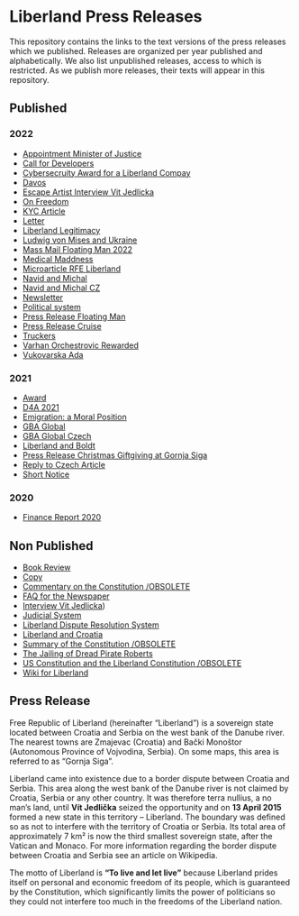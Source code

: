 # Liberland Press Releases
This repository contains the links to the text versions of the press releases which we published. Releases are organized per year published and alphabetically. We also list unpublished releases, access to which is restricted.
As we publish more releases, their texts will appear in this repository.

## Published

### 2022
- [Appointment Minister of Justice](https://docs.google.com/document/d/1p6SlHFn4gRgnbvKNFSGFDMQ0ds88sbx4zgVxfIbsVSo/edit?usp=sharing)
- [Call for Developers](https://docs.google.com/document/d/1cBH4D2IedsfCZsWP5hBc-UicARZOVHTzceO1sLFNlCQ/edit?usp=sharing)
- [Cybersecruity Award for a Liberland Compay](https://docs.google.com/document/d/1-gJ96uN30GFf502cjMCoAX9nrBb15talnuCRIjLn3yQ/edit?usp=sharing)
- [Davos](https://docs.google.com/document/d/1na2vh_86jJd_Dgi3bbUMCB9omYUXP_ejo63GM9bstSo/edit?usp=sharing)
- [Escape Artist Interview Vit Jedlicka](https://docs.google.com/document/d/10s_YUDlfsnsyq4Valg24LS8smjpE0NwDRK_QhsxlWYk/edit)
- [On Freedom](https://docs.google.com/document/d/1ujsq0eWd_sZf8GVtruUy1j1pIXqJFAII-asCdhpudHg/edit?usp=sharing)
- [KYC Article](https://docs.google.com/document/d/1JIXXhLun4IINimkxwc9TQ-XiDs6yA_Hx6NQ2cdYbxxk/edit)
- [Letter](https://docs.google.com/document/d/11PRiIhGs0kYwBLHOn5kgij6D3bl0vaqdWLiNainOYkQ/edit)
- [Liberland Legitimacy](https://docs.google.com/document/d/12tHM39QEZBbmVE5gvnb-IJQ6UdvzYkQDo25nigGJz8U/edit?usp=sharing)
- [Ludwig von Mises and Ukraine](https://docs.google.com/document/d/1Uz7hUz2fg0PVPGm8iXt4cMJFWKORDBb7ANti28PmPMU/edit)
- [Mass Mail Floating Man 2022](https://docs.google.com/document/d/12b8aMCxVZc3RVeJk4hJVA0hbRHKv52oR8NndJhZHdfY/edit?usp=sharing)
- [Medical Maddness](https://docs.google.com/document/d/1hW7lPrxZVpf1FWf6XdJGt63xXnMbO3XHyb_bGcY7vCI/edit)
- [Microarticle RFE Liberland](https://docs.google.com/document/d/15DUjl3MA7ASAedlxOJ-FWoucF-XQjqBaiWY0hexdr1c/edit?usp=sharing)
- [Navid and Michal](https://docs.google.com/document/d/1QCUqPkQIwsLgy4u9SdDojjryL2rG-JrE-KAiBgNf27M/edit?usp=sharing)
- [Navid and Michal CZ](https://docs.google.com/document/d/1V_dxEbHZLo2cn93TI72-t2p_awtbrZxpINCg3Eck36o/edit?usp=sharing)
- [Newsletter](https://docs.google.com/document/d/12Dev7MXb9nzX20napxDPSYbRQYDFROPfg2YvlLEa8bU/edit)
- [Political system](https://docs.google.com/document/d/1nqcpO2DtiWyCUQeaVEuA_swS_ogXM49cT8sbAXYWRBM/edit)
- [Press Release Floating Man](https://docs.google.com/document/d/1JU6Ndj_z_jpGf16VkRL1rIOvCuZgrPHyqIQWPW8nm7g/edit?usp=sharing)
- [Press Release Cruise](https://docs.google.com/document/d/1E1xic3zCbyYKyWc4x4Sah2FflC81EnV3NUKuSmAAu50/edit)
- [Truckers](https://docs.google.com/document/d/1lVIfw3OU5V3Siqh2DparcCpd7ZcljOQQkUhGKvVfTE4/edit#heading=h.eo8y68awbzgq)
- [Varhan Orchestrovic Rewarded](https://docs.google.com/document/d/1MYLpq9vj4U1mJq1cW04cEWXmaWswBNaMLB4T-cpWb1Q/edit?usp=sharing)
- [Vukovarska Ada](https://docs.google.com/document/d/1QM6VbfeicH62hR3QnMosEUAodIBKm6JINhI7sSl25Cw/edit?usp=sharing)

### 2021
- [Award](https://docs.google.com/document/d/1k1UuZMKLP1t0rExaDzBNm2m2sxFXBc5NNhvU1p6HIag/edit)
- [D4A 2021](https://docs.google.com/document/d/15RKk6y576faxF7cC5rengiE0cLTNnnv20M_752Ss4i8/edit?usp=sharing)
- [Emigration: a Moral Position](https://docs.google.com/document/d/1XxuerBeY6q5UQJRIafSjpIjZ-Q5_podUtrBLM0_f4F8/edit)
- [GBA Global](https://docs.google.com/document/d/1VCMgr_sBasTyV4_YoreWIxUhVdl9glZDBKX0Wwy-bSk/edit?usp=sharing)
- [GBA Global Czech](https://docs.google.com/document/d/10j5yyCMQi_BV0Xp2jp3swpYAnP_IlIh8TPwFJuOOroI/edit?usp=sharing)
- [Liberland and Boldt](https://docs.google.com/document/d/1mElaMNY5bbMd-RGbY4uEs3Uh26-8WH8cT13dg-rSnis/edit?usp=sharing)
- [Press Release Christmas Giftgiving at Gornja Siga](https://docs.google.com/document/d/1ry65yKUaze1Gmnx6jTyPxxDS78xdMQjYT7Yq4AM-thk/edit)
- [Reply to Czech Article](https://docs.google.com/document/d/1k1UuZMKLP1t0rExaDzBNm2m2sxFXBc5NNhvU1p6HIag/edit)
- [Short Notice](https://docs.google.com/document/d/14K_ZsF5eS2wxabXINzxKc8sgcpJ4G0TjMIlz7XXaB8E/edit)

### 2020
- [Finance Report 2020](https://drive.google.com/file/d/11MC42Wh4KKzIqdkqyFk7-Z5Gj-fvDDWE/view?usp=sharing)

## Non Published
- [Book Review](https://docs.google.com/document/d/10s_YUDlfsnsyq4Valg24LS8smjpE0NwDRK_QhsxlWYk/edit)
- [Copy](https://docs.google.com/document/d/1rd5GY3rK6Rjtpv-annTjhSIoluBeDjvpRHJRFG3sv4Q/edit#heading=h.uy7jbbalrcuo)
- [Commentary on the Constitution /OBSOLETE](https://docs.google.com/document/d/1xH8tiJmnY7N49aytzaKxtlXthSvjBB5S6_ipb2ANVmQ/edit)
- [FAQ for the Newspaper](https://docs.google.com/document/d/1qtTNWQqtN213oQwLCxTIt8rOdJbVpR8Hg9Ynaw6uHgg/edit?usp=sharing)
- [Interview Vit Jedlicka](https://docs.google.com/document/d/10s_YUDlfsnsyq4Valg24LS8smjpE0NwDRK_QhsxlWYk/edit))
- [Judicial System](https://docs.google.com/document/d/1g_AokZ6s5D-dnf2EeawmfNT3_19PQSUJzBJNsslo8D0/edit?usp=sharing)
- [Liberland Dispute Resolution System](https://docs.google.com/document/d/1UpfN6T3LqfOjUZYGJHvFe2dDahNALzy1qWAQNk9sbGE/edit?usp=sharing)
- [Liberland and Croatia](https://docs.google.com/document/d/1zG3YTsGJjyY-730P39wYFSZivCVap-9bmbWlVM7TDF8/edit?usp=sharing)
- [Summary of the Constitution /OBSOLETE](https://docs.google.com/document/d/1T2FFbu9OmbUbsnZ07BAF48P7szmIbHzvs0WIg54oDK0/edit)
- [The Jailing of Dread Pirate Roberts](https://docs.google.com/document/d/1sngbDI5GLMd-j8cAMMEoBp2q41xssolsoaxAr7u0roQ/edit)
- [US Constitution and the Liberland Constitution /OBSOLETE](https://docs.google.com/document/d/1TU12EMamfPJL0hB-AoDXAu7Y-PccT4I1Ev-43xJvErE/edit)
- [Wiki for Liberland](https://docs.google.com/document/d/10s_YUDlfsnsyq4Valg24LS8smjpE0NwDRK_QhsxlWYk/edit)

## Press Release

Free Republic of Liberland (hereinafter “Liberland”) is a sovereign state located between Croatia and Serbia on the west bank of the Danube river. The nearest towns are Zmajevac (Croatia) and Bački Monoštor (Autonomous Province of Vojvodina, Serbia). On some maps, this area is referred to as “Gornja Siga”.

Liberland came into existence due to a border dispute between Croatia and Serbia. This area along the west bank of the Danube river is not claimed by Croatia, Serbia or any other country. It was therefore terra nullius, a no man’s land, until **Vít Jedlička** seized the opportunity and on **13 April 2015** formed a new state in this territory – Liberland. The boundary was defined so as not to interfere with the territory of Croatia or Serbia. Its total area of approximately 7 km² is now the third smallest sovereign state, after the Vatican and Monaco. For more information regarding the border dispute between Croatia and Serbia see an article on Wikipedia.

The motto of Liberland is **“To live and let live”** because Liberland prides itself on personal and economic freedom of its people, which is guaranteed by the Constitution, which significantly limits the power of politicians so they could not interfere too much in the freedoms of the Liberland nation.
